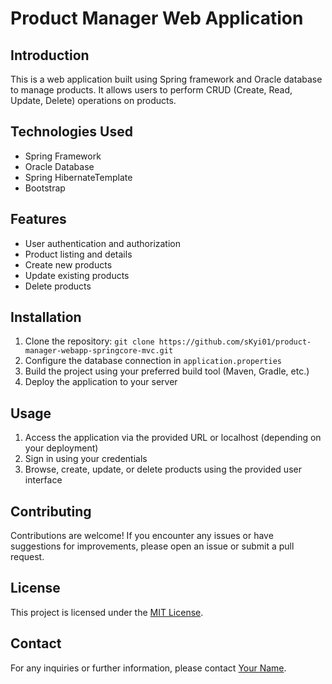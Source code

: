 # Product Manager Web Application

## Introduction
This is a web application built using Spring framework and Oracle database to manage products. It allows users to perform CRUD (Create, Read, Update, Delete) operations on products.

## Technologies Used
- Spring Framework
- Oracle Database
- Spring HibernateTemplate
- Bootstrap

## Features
- User authentication and authorization
- Product listing and details
- Create new products
- Update existing products
- Delete products

## Installation
1. Clone the repository: `git clone https://github.com/sKyi01/product-manager-webapp-springcore-mvc.git`
2. Configure the database connection in `application.properties`
3. Build the project using your preferred build tool (Maven, Gradle, etc.)
4. Deploy the application to your server

## Usage
1. Access the application via the provided URL or localhost (depending on your deployment)
2. Sign in using your credentials
3. Browse, create, update, or delete products using the provided user interface

## Contributing
Contributions are welcome! If you encounter any issues or have suggestions for improvements, please open an issue or submit a pull request.

## License
This project is licensed under the [MIT License](LICENSE).

## Contact
For any inquiries or further information, please contact [Your Name](mailto:your.email@example.com).
